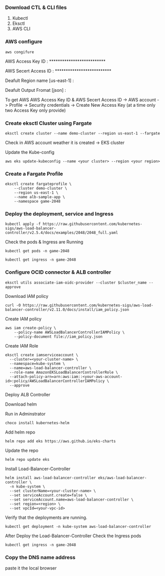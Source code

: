 ### Download CTL & CLI files

1. Kubectl
2. Eksctl
3. AWS CLI


### AWS configure


```
aws congifure
```
AWS Access Key ID : **************************

AWS Secert Access ID : **************************

Deafult Region name [us-east-1] :

Deafult Output Fromat [json] :




To get AWS AWS Access Key ID & AWS Secert Access ID -> AWS account -> Profile -> Security credentials -> Create New Access Key (at a time only two Access Key only provide)



### Create eksctl Cluster using Fargate

```
eksctl create cluster --name demo-cluster --region us-east-1 --fargate
```

Check in AWS account weather it is created -> EKS cluster


Update the Kube-config

```
aws eks update-kubeconfig --name <your cluster> --region <your region>
```

### Create a Fargate Profile

```
eksctl create fargateprofile \
    --cluster demo-cluster \
    --region us-east-1 \
    --name alb-sample-app \
    --namespace game-2048
```

### Deploy the deployment, service and Ingress

```
kubectl apply -f https://raw.githubusercontent.com/kubernetes-sigs/aws-load-balancer-controller/v2.5.4/docs/examples/2048/2048_full.yaml
```

Check the pods & Ingress are Running

```
kubectl get pods -n game-2048
```

```
kubectl get ingress -n game-2048
```


### Configure OCID connector & ALB controller


```
eksctl utils associate-iam-oidc-provider --cluster $cluster_name --approve
```

Download IAM policy

```
curl -O https://raw.githubusercontent.com/kubernetes-sigs/aws-load-balancer-controller/v2.11.0/docs/install/iam_policy.json
```


Create IAM policy

```
aws iam create-policy \
    --policy-name AWSLoadBalancerControllerIAMPolicy \
    --policy-document file://iam_policy.json
```


Create IAM Role

```
eksctl create iamserviceaccount \
  --cluster=<your-cluster-name> \
  --namespace=kube-system \
  --name=aws-load-balancer-controller \
  --role-name AmazonEKSLoadBalancerControllerRole \
  --attach-policy-arn=arn:aws:iam::<your-aws-account-id>:policy/AWSLoadBalancerControllerIAMPolicy \
  --approve
```

Deploy ALB Controller




Download helm




Run in Adminstrator

```
choco install kubernetes-helm
```


Add helm repo

```
helm repo add eks https://aws.github.io/eks-charts
```

Update the repo

```
helm repo update eks
```


Install Load-Balancer-Controller


```
helm install aws-load-balancer-controller eks/aws-load-balancer-controller \            
  -n kube-system \
  --set clusterName=<your-cluster-name> \
  --set serviceAccount.create=false \
  --set serviceAccount.name=aws-load-balancer-controller \
  --set region=<region> \
  --set vpcId=<your-vpc-id>
```


Verify that the deployments are running.

```
kubectl get deployment -n kube-system aws-load-balancer-controller
```




After Deploy the Load-Balancer-Controller Check the Ingress pods

```
kubectl get ingress -n game-2048
```


### Copy the DNS name address


paste it the local browser





